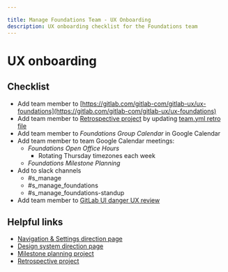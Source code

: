 ```yaml
---

title: Manage Foundations Team - UX Onboarding
description: UX onboarding checklist for the Foundations team
---
```


# UX onboarding

## Checklist

- Add team member to [https://gitlab.com/gitlab-com/gitlab-ux/ux-foundations](https://gitlab.com/gitlab-com/gitlab-ux/ux-foundations)
- Add team member to [Retrospective project](https://gitlab.com/gl-retrospectives/ecosystem-stage/foundations-group) by updating [team.yml retro file](https://gitlab.com/gitlab-org/async-retrospectives/-/blob/master/teams.yml)
- Add team member to *Foundations Group Calendar* in Google Calendar
- Add team member to team Google Calendar meetings:
    - *Foundations Open Office Hours*
        - Rotating Thursday timezones each week
    - *Foundations Milestone Planning*
- Add to slack channels
    - #s_manage
    - #s_manage_foundations
    - #s_manage_foundations-standup
- Add team member to [GitLab UI danger UX review](https://gitlab.com/gitlab-org/gitlab-ui/-/blob/main/danger/simple_ux_review/Dangerfile#L5)

## Helpful links

- [Navigation & Settings direction page](/direction/manage/foundations/navigation_settings/)
- [Design system direction page](/direction/manage/foundations/design_system/)
- [Milestone planning project](https://gitlab.com/gitlab-org/ecosystem-stage/team-tasks)
- [Retrospective project](https://gitlab.com/gl-retrospectives/ecosystem-stage/foundations-group)
